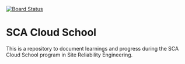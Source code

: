 [![Board Status](https://dev.azure.com/devylawyer/3db72a94-2802-4ab6-80ee-da1adfdaf803/c1c32732-e42a-4552-87f5-77cd77dd552a/_apis/work/boardbadge/8a59969a-9c1f-486b-be5d-c6070964f697)](https://dev.azure.com/devylawyer/3db72a94-2802-4ab6-80ee-da1adfdaf803/_boards/board/t/c1c32732-e42a-4552-87f5-77cd77dd552a/Microsoft.RequirementCategory)
#  SCA Cloud School

This is a repository to document learnings and progress during the SCA Cloud School program in Site Reliability Engineering.

